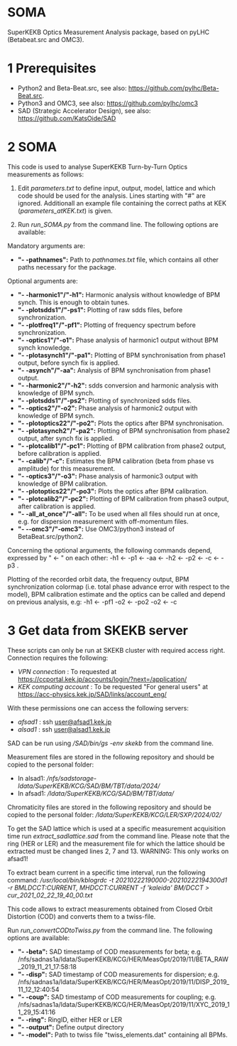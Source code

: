 # SOMA
SuperKEKB Optics Measurement Analysis package, based on pyLHC (Betabeat.src and OMC3).


# 1 Prerequisites

- Python2 and Beta-Beat.src, see also:  https://github.com/pylhc/Beta-Beat.src.
- Python3 and OMC3, see also: https://github.com/pylhc/omc3
- SAD (Strategic Accelerator Design), see also: https://github.com/KatsOide/SAD


# 2 SOMA

This code is used to analyse SuperKEKB Turn-by-Turn Optics measurements as follows:

1) Edit *parameters.txt* to define input, output, model, lattice and which code should be used for the analysis. Lines starting with "#" are ignored. Additionall an example file containing the correct paths at KEK (*parameters_atKEK.txt*) is given.

2) Run *run\_SOMA.py* from the command line. The following options are available:

Mandatory arguments are:
- **"- -pathnames":**
Path to *pathnames.txt* file, which contains all other paths necessary for the package.

Optional arguments are:
- **"- -harmonic1"/"-h1":**
Harmonic analysis without knowledge of BPM synch. This is enough to obtain tunes.
- **"- -plotsdds1"/"-ps1":**
Plotting of raw sdds files, before synchronization.
- **"- -plotfreq1"/"-pf1":**
Plotting of frequency spectrum before synchronization.
- **"- -optics1"/"-o1":**
Phase analysis of harmonic1 output without BPM synch knowledge.
- **"- -plotasynch1"/"-pa1":**
Plotting of BPM synchronisation from phase1 output, before synch fix is applied.
- **"- -asynch"/"-aa":**
Analysis of BPM synchronisation from phase1 output.
- **"- -harmonic2"/"-h2":**
sdds conversion and harmonic analysis with knowledge of BPM synch.
- **"- -plotsdds1"/"-ps2":**
Plotting of synchronized sdds files.
- **"- -optics2"/"-o2":**
Phase analysis of harmonic2 output with knowledge of BPM synch.
- **"- -plotoptics22"/"-po2":**
Plots the optics after BPM synchronisation.
- **"- -plotasynch2"/"-pa2":**
Plotting of BPM synchronisation from phase2 output, after synch fix is applied.
- **"- -plotcalib1"/"-pc1":**
Plotting of BPM calibration from phase2 output, before calibration is applied.
- **"- -calib"/"-c":**
Estimates the BPM calibration (beta from phase vs amplitude) for this measurement.
- **"- -optics3"/"-o3":**
Phase analysis of harmonic3 output with knowledge of BPM calibration.
- **"- -plotoptics22"/"-po3":**
Plots the optics after BPM calibration.
- **"- -plotcalib2"/"-pc2":**
Plotting of BPM calibration from phase3 output, after calibration is applied.
- **"- -all_at_once"/"-all":**
To be used when all files should run at once, e.g. for dispersion measurement with off-momentum files.
- **"- --omc3"/"-omc3":**
Use OMC3/python3 instead of BetaBeat.src/python2.


Concerning the optional arguments, the following commands depend, expressed by " <- " on each other:
    -h1 <- -p1 <- -aa <- -h2 <- -p2 <- -c <- -p3 .

Plotting of the recorded orbit data, the frequency output, BPM synchronization colormap (i.e. total phase advance error with respect to the model), BPM calibration estimate and the optics can be called and depend on previous analysis, e.g:
    -h1 <- -pf1
    -o2 <- -po2
    -o2 <- -c


# 3 Get data from SKEKB server 

These scripts can only be run at SKEKB cluster with required access right. Connection requires the following: 

- *VPN connection* : To requested at https://ccportal.kek.jp/accounts/login/?next=/application/
- *KEK computing account* : To be requested "For general users" at https://acc-physics.kek.jp/SAD/links/account_eng/

With these permissions one can access the following servers:
- *afsad1* : ssh user@afsad1.kek.jp
- *alsad1* : ssh user@alsad1.kek.jp


SAD can be run using */SAD/bin/gs -env skekb* from the command line.


Measurement files are stored in the following repository and should be copied to the personal folder:
- In alsad1: */nfs/sadstorage-ldata/SuperKEKB/KCG/SAD/BM/TBT/data/2024/*
- In afsad1: */ldata/SuperKEKB/KCG/SAD/BM/TBT/data/*


Chromaticity files are stored in the following repository and should be copied to the personal folder:
*/ldata/SuperKEKB/KCG/LER/SXP/2024/02/*


To get the SAD lattice which is used at a specific measurement acquisition time run *extract\_sadlattice.sad* from the command line. Please note that the ring (HER or LER) and the measurement file for which the lattice should be extracted must be changed lines 2, 7 and 13. 
WARNING: This only works on afsad1!


To extract beam current in a specific time interval, run the following command:
*/usr/local/bin/kblogrdc -t 20210222190000-20210222194300d1 -r BMLDCCT:CURRENT, MHDCCT:CURRENT -f 'kaleida' BM/DCCT > cur_2021_02_22_19_40_00.txt*


This code allows to extract measurements obtained from Closed Orbit Distortion (COD) and converts them to a twiss-file.

Run *run\_convertCODtoTwiss.py* from the command line. The following options are available:

- **"- -beta":**
SAD timestamp of COD measurements for beta;
e.g. /nfs/sadnas1a/ldata/SuperKEKB/KCG/HER/MeasOpt/2019/11/BETA_RAW_2019_11_21_17:58:18
- **"- -disp":**
SAD timestamp of COD measurements for dispersion; 
e.g. /nfs/sadnas1a/ldata/SuperKEKB/KCG/HER/MeasOpt/2019/11/DISP_2019_11_12_12:40:54
- **"- -coup":**
SAD timestamp of COD measurements for coupling; 
e.g. /nfs/sadnas1a/ldata/SuperKEKB/KCG/HER/MeasOpt/2019/11/XYC_2019_11_29_15:41:16
- **"- -ring":**
RingID, either HER or LER
- **"- -output":**
Define output directory
- **"- -model":**
Path to twiss file "twiss_elements.dat" containing all BPMs.